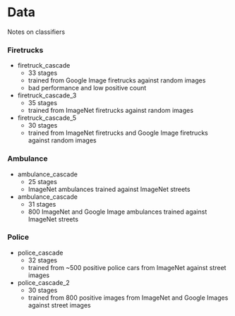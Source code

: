 # Data

Notes on classifiers

### Firetrucks
  - firetruck_cascade
    - 33 stages
	- trained from Google Image firetrucks against random images
	- bad performance and low positive count
  - firetruck_cascade_3
    - 35 stages
	- trained from ImageNet firetrucks against random images
  - firetruck_cascade_5
    - 30 stages
	- trained from ImageNet firetrucks and Google Image firetrucks against random images

### Ambulance
  - ambulance_cascade
    - 25 stages
	- ImageNet ambulances trained against ImageNet streets
  - ambulance_cascade
    - 31 stages
	- 800 ImageNet and Google Image ambulances trained against ImageNet streets

### Police
  - police_cascade
    - 32 stages
	- trained from ~500 positive police cars from ImageNet against street images
  - police_cascade_2
    - 30 stages
	- trained from 800 positive images from ImageNet and Google Images against street images